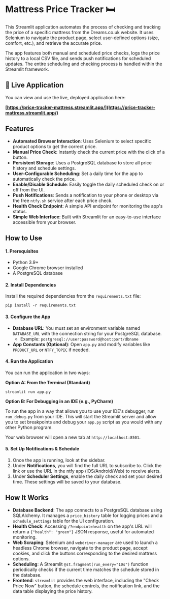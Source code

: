 # Mattress Price Tracker 🛏️

This Streamlit application automates the process of checking and tracking the price of a specific mattress from the Dreams.co.uk website. It uses Selenium to navigate the product page, select user-defined options (size, comfort, etc.), and retrieve the accurate price.

The app features both manual and scheduled price checks, logs the price history to a local CSV file, and sends push notifications for scheduled updates. The entire scheduling and checking process is handled within the Streamlit framework.

## 🚀 Live Application

You can view and use the live, deployed application here:

**[https://price-tracker-mattress.streamlit.app/](https://price-tracker-mattress.streamlit.app/)**

## Features

* **Automated Browser Interaction**: Uses Selenium to select specific product options to get the correct price.
* **Manual Price Check**: Instantly check the current price with the click of a button.
* **Persistent Storage**: Uses a PostgreSQL database to store all price history and schedule settings.
* **User-Configurable Scheduling**: Set a daily time for the app to automatically check the price.
* **Enable/Disable Schedule**: Easily toggle the daily scheduled check on or off from the UI.
* **Push Notifications**: Sends a notification to your phone or desktop via the free `ntfy.sh` service after each price check.
* **Health Check Endpoint**: A simple API endpoint for monitoring the app's status.
* **Simple Web Interface**: Built with Streamlit for an easy-to-use interface accessible from your browser.

## How to Use

#### 1. Prerequisites

* Python 3.9+
* Google Chrome browser installed
* A PostgreSQL database

#### 2. Install Dependencies

Install the required dependencies from the `requirements.txt` file:

```
pip install -r requirements.txt
```

#### 3. Configure the App

* **Database URL**: You must set an environment variable named `DATABASE_URL` with the connection string for your PostgreSQL database.
    * Example: `postgresql://user:password@host:port/dbname`
* **App Constants (Optional)**: Open `app.py` and modify variables like `PRODUCT_URL` or `NTFY_TOPIC` if needed.

#### 4. Run the Application

You can run the application in two ways:

**Option A: From the Terminal (Standard)**

```
streamlit run app.py
```

**Option B: For Debugging in an IDE (e.g., PyCharm)**

To run the app in a way that allows you to use your IDE's debugger, run `run_debug.py` from your IDE. This will start the Streamlit server and allow you to set breakpoints and debug your `app.py` script as you would with any other Python program.

Your web browser will open a new tab at `http://localhost:8501`.

#### 5. Set Up Notifications & Schedule

1.  Once the app is running, look at the sidebar.
2.  Under **Notifications**, you will find the full URL to subscribe to. Click the link or use the URL in the ntfy app (iOS/Android/Web) to receive alerts.
3.  Under **Scheduler Settings**, enable the daily check and set your desired time. These settings will be saved to your database.

## How It Works

* **Database Backend**: The app connects to a PostgreSQL database using SQLAlchemy. It manages a `price_history` table for logging prices and a `schedule_settings` table for the UI configuration.
* **Health Check**: Accessing `/?endpoint=health` on the app's URL will return a `{"health": "green"}` JSON response, useful for automated monitoring.
* **Web Scraping**: Selenium and `webdriver-manager` are used to launch a headless Chrome browser, navigate to the product page, accept cookies, and click the buttons corresponding to the desired mattress options.
* **Scheduling**: A Streamlit `@st.fragment(run_every="10s")` function periodically checks if the current time matches the schedule stored in the database.
* **Frontend**: `streamlit` provides the web interface, including the "Check Price Now" button, the schedule controls, the notification link, and the data table displaying the price history.
